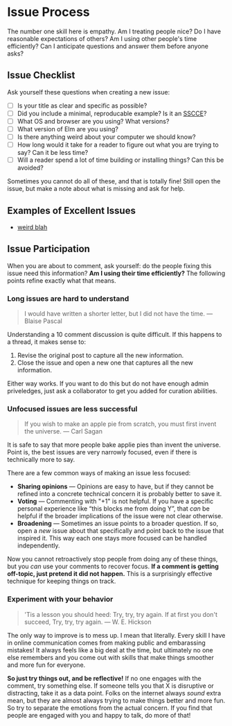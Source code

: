 
# Issue Process

The number one skill here is empathy. Am I treating people nice? Do I have reasonable expectations of others? Am I using other people's time efficiently? Can I anticipate questions and answer them before anyone asks?


## Issue Checklist

Ask yourself these questions when creating a new issue:

  * [ ] Is your title as clear and specific as possible?
  * [ ] Did you include a minimal, reproducable example? Is it an [SSCCE][sscce]?
  * [ ] What OS and browser are you using? What versions?
  * [ ] What version of Elm are you using?
  * [ ] Is there anything weird about your computer we should know?
  * [ ] How long would it take for a reader to figure out what you are trying to say? Can it be less time?
  * [ ] Will a reader spend a lot of time building or installing things? Can this be avoided?

Sometimes you cannot do all of these, and that is totally fine! Still open the issue, but make a note about what is missing and ask for help.

[sscce]: http://sscce.org


## Examples of Excellent Issues

  * [weird blah]()


## Issue Participation

When you are about to comment, ask yourself: do the people fixing this issue need this information? **Am I using their time efficiently?** The following points refine exactly what that means.


### Long issues are hard to understand

> I would have written a shorter letter, but I did not have the time. &mdash; Blaise Pascal

Understanding a 10 comment discussion is quite difficult. If this happens to a thread, it makes sense to:

  1. Revise the original post to capture all the new information.
  2. Close the issue and open a new one that captures all the new information.

Either way works. If you want to do this but do not have enough admin priveledges, just ask a collaborator to get you added for curation abilities.


### Unfocused issues are less successful

> If you wish to make an apple pie from scratch, you must first invent the universe. &mdash; Carl Sagan

It is safe to say that more people bake applie pies than invent the universe. Point is, the best issues are very narrowly focused, even if there is technically more to say.

There are a few common ways of making an issue less focused:

  * **Sharing opinions** &mdash; Opinions are easy to have, but if they cannot be refined into a concrete technical concern it is probably better to save it.
  * **Voting** &mdash; Commenting with "+1" is not helpful. If you have a specific personal experience like “this blocks me from doing Y”, that *can* be helpful if the broader implications of the issue were not clear otherwise.
  * **Broadening** &mdash; Sometimes an issue points to a broader question. If so, open a *new* issue about that specifically and point back to the issue that inspired it. This way each one stays more focused can be handled independently.

Now you cannot retroactively stop people from doing any of these things, but you *can* use your comments to recover focus. **If a comment is getting off-topic, just pretend it did not happen.** This is a surprisingly effective technique for keeping things on track.


### Experiment with your behavior

> 'Tis a lesson you should heed: Try, try, try again. If at first you don't succeed, Try, try, try again. &mdash; W. E. Hickson

The only way to improve is to mess up. I mean that literally. Every skill I have in online communication comes from making public and embarassing mistakes! It always feels like a big deal at the time, but ultimately no one else remembers and you come out with skills that make things smoother and more fun for everyone.

**So just try things out, and be reflective!** If no one engages with the comment, try something else. If someone tells you that X is disruptive or distracting, take it as a data point. Folks on the internet always *sound* extra mean, but they are almost always trying to make things better and more fun. So try to separate the emotions from the actual concern. If you find that people are engaged with you and happy to talk, do more of that!

